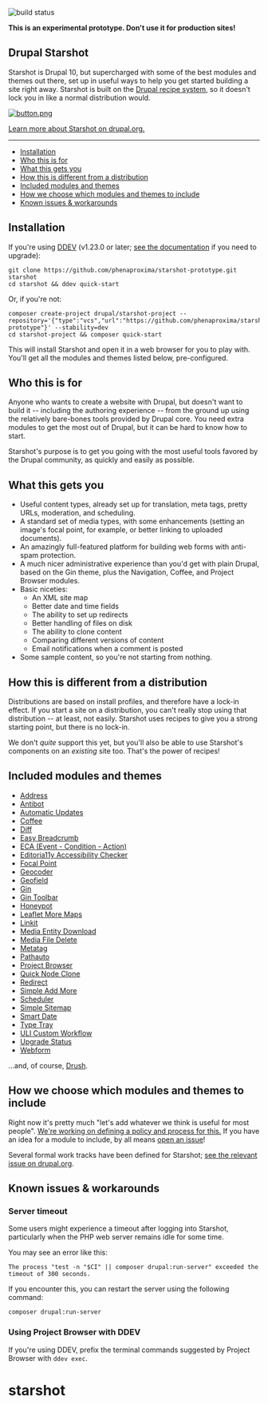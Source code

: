![build status](https://github.com/phenaproxima/starshot-prototype/actions/workflows/main.yml/badge.svg)

**This is an experimental prototype. Don't use it for production sites!**

## Drupal Starshot
Starshot is Drupal 10, but supercharged with some of the best modules and themes out there, set up in useful ways to help you get started building a site right away. Starshot is built on the [Drupal recipe system](https://drupal.org/project/distributions_recipes), so it doesn't lock you in like a normal distribution would.

[![button.png](.tugboat%2Fbutton.png)](https://main-fw6eaiqwuojqnlnerzwoc8rf2ca8t4qq.tugboatqa.com/)

[Learn more about Starshot on drupal.org.](https://drupal.org/starshot)

<hr/>

* [Installation](#installation)
* [Who this is for](#who-this-is-for)
* [What this gets you](#what-this-gets-you)
* [How this is different from a distribution](#how-this-is-different-from-a-distribution)
* [Included modules and themes](#included-modules-and-themes)
* [How we choose which modules and themes to include](#how-we-choose-which-modules-and-themes-to-include)
* [Known issues & workarounds](#known-issues--workarounds)

## Installation
If you're using [DDEV](https://ddev.com) (v1.23.0 or later; [see the documentation](https://ddev.readthedocs.io/en/stable/users/install/ddev-upgrade) if you need to upgrade):
```
git clone https://github.com/phenaproxima/starshot-prototype.git starshot
cd starshot && ddev quick-start
```
Or, if you're not:
```
composer create-project drupal/starshot-project --repository='{"type":"vcs","url":"https://github.com/phenaproxima/starshot-prototype"}' --stability=dev
cd starshot-project && composer quick-start
```
This will install Starshot and open it in a web browser for you to play with. You'll get all the modules and themes listed below, pre-configured.

## Who this is for
Anyone who wants to create a website with Drupal, but doesn't want to build it -- including the authoring experience -- from the ground up using the relatively bare-bones tools provided by Drupal core. You need extra modules to get the most out of Drupal, but it can be hard to know how to start.

Starshot's purpose is to get you going with the most useful tools favored by the Drupal community, as quickly and easily as possible.

## What this gets you
* Useful content types, already set up for translation, meta tags, pretty URLs, moderation, and scheduling.
* A standard set of media types, with some enhancements (setting an image's focal point, for example, or better linking to uploaded documents).
* An amazingly full-featured platform for building web forms with anti-spam protection.
* A much nicer administrative experience than you'd get with plain Drupal, based on the Gin theme, plus the Navigation, Coffee, and Project Browser modules.
* Basic niceties:
  * An XML site map
  * Better date and time fields
  * The ability to set up redirects
  * Better handling of files on disk
  * The ability to clone content
  * Comparing different versions of content
  * Email notifications when a comment is posted
* Some sample content, so you're not starting from nothing.

## How this is different from a distribution
Distributions are based on install profiles, and therefore have a lock-in effect. If you start a site on a distribution, you can't really stop using that distribution -- at least, not easily. Starshot uses recipes to give you a strong starting point, but there is no lock-in.

We don't _quite_ support this yet, but you'll also be able to use Starshot's components on an _existing_ site too. That's the power of recipes!

## Included modules and themes
* [Address](https://drupal.org/project/address)
* [Antibot](https://drupal.org/project/antibot)
* [Automatic Updates](https://drupal.org/project/automatic_updates)
* [Coffee](https://drupal.org/project/coffee)
* [Diff](https://drupal.org/project/diff)
* [Easy Breadcrumb](https://drupal.org/project/easy_breadcrumb)
* [ECA (Event - Condition - Action)](https://drupal.org/project/eca)
* [Editoria11y Accessibility Checker](https://www.drupal.org/project/editoria11y)
* [Focal Point](https://drupal.org/project/focal_point)
* [Geocoder](https://drupal.org/project/geocoder)
* [Geofield](https://drupal.org/project/geofield)
* [Gin](https://drupal.org/project/gin)
* [Gin Toolbar](https://drupal.org/project/gin_toolbar)
* [Honeypot](https://drupal.org/project/honeypot)
* [Leaflet More Maps](https://drupal.org/project/leaflet_more_maps)
* [Linkit](https://drupal.org/project/linkit)
* [Media Entity Download](https://drupal.org/project/media_entity_download)
* [Media File Delete](https://drupal.org/project/media_file_delete)
* [Metatag](https://drupal.org/project/metatag)
* [Pathauto](https://drupal.org/project/pathauto)
* [Project Browser](https://drupal.org/project/project_browser)
* [Quick Node Clone](https://drupal.org/project/quick_node_clone)
* [Redirect](https://drupal.org/project/redirect)
* [Simple Add More](https://drupal.org/project/sam)
* [Scheduler](https://drupal.org/project/scheduler)
* [Simple Sitemap](https://drupal.org/project/simple_sitemap)
* [Smart Date](https://drupal.org/project/smart_date)
* [Type Tray](https://drupal.org/project/type_tray)
* [ULI Custom Workflow](https://drupal.org/project/uli_custom_workflow)
* [Upgrade Status](https://www.drupal.org/project/upgrade_status)
* [Webform](https://drupal.org/project/webform)

...and, of course, [Drush](https://www.drush.org).

## How we choose which modules and themes to include
Right now it's pretty much "let's add whatever we think is useful for most people". [We're working on defining a policy and process for this.](https://github.com/phenaproxima/starshot-prototype/issues/11) If you have an idea for a module to include, by all means [open an issue](https://github.com/phenaproxima/starshot-prototype/issues/new/choose)!

Several formal work tracks have been defined for Starshot; [see the relevant issue on drupal.org](https://www.drupal.org/project/starshot/issues/3454529).

## Known issues & workarounds

### Server timeout
Some users might experience a timeout after logging into Starshot, particularly when the PHP web server remains idle for some time.

You may see an error like this:
```
The process "test -n "$CI" || composer drupal:run-server" exceeded the timeout of 300 seconds.
```
If you encounter this, you can restart the server using the following command:
```
composer drupal:run-server
```

### Using Project Browser with DDEV
If you're using DDEV, prefix the terminal commands suggested by Project Browser with `ddev exec`.
# starshot
